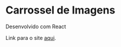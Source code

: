 # Carrossel de Imagens

Desenvolvido com React

Link para o site [aqui](https://tangerine-biscuit-1eac0c.netlify.app/).
